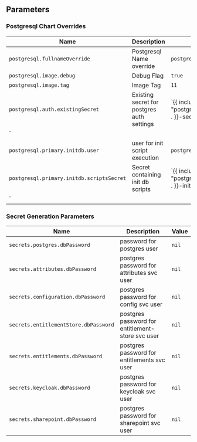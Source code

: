 ## Parameters

### Postgresql Chart Overrides

| Name                                      | Description                                | Value                                                          |
| ----------------------------------------- | ------------------------------------------ | -------------------------------------------------------------- |
| `postgresql.fullnameOverride`             | Postgresql Name override                   | `postgresql`                                                   |
| `postgresql.image.debug`                  | Debug Flag                                 | `true`                                                         |
| `postgresql.image.tag`                    | Image Tag                                  | `11`                                                           |
| `postgresql.auth.existingSecret`          | Existing secret for postgres auth settings | `{{ include "postgresql.primary.fullname" . }}-secret
`        |
| `postgresql.primary.initdb.user`          | user for init script execution             | `postgres`                                                     |
| `postgresql.primary.initdb.scriptsSecret` | Secret containing init db scripts          | `{{ include "postgresql.primary.fullname" . }}-initdb-secret
` |

### Secret Generation Parameters

| Name                                  | Description                                      | Value |
| ------------------------------------- | ------------------------------------------------ | ----- |
| `secrets.postgres.dbPassword`         | password for postgres user                       | `nil` |
| `secrets.attributes.dbPassword`       | postgres password for attributes svc user        | `nil` |
| `secrets.configuration.dbPassword`    | postgres password for config svc user            | `nil` |
| `secrets.entitlementStore.dbPassword` | postgres password for entitlement-store svc user | `nil` |
| `secrets.entitlements.dbPassword`     | postgres password for entitlements svc user      | `nil` |
| `secrets.keycloak.dbPassword`         | postgres password for keycloak svc user          | `nil` |
| `secrets.sharepoint.dbPassword`       | postgres password for sharepoint svc user        | `nil` |
